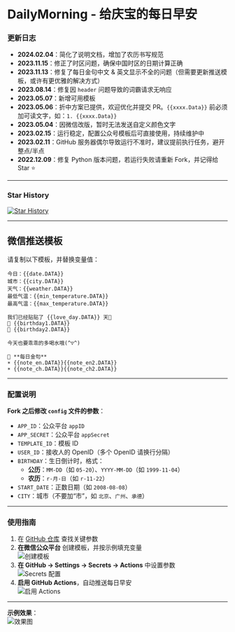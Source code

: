 # **DailyMorning - 给庆宝的每日早安**

### **更新日志**
- **2024.02.04**：简化了说明文档，增加了农历书写规范  
- **2023.11.15**：修正了时区问题，确保中国时区的日期计算正确  
- **2023.11.13**：修复了每日金句中文 & 英文显示不全的问题（但需要更新推送模板，或许有更优雅的解决方式）  
- **2023.08.14**：修复因 `header` 问题导致的词霸请求无响应  
- **2023.05.07**：新增可用模板  
- **2023.05.06**：折中方案已提供，欢迎优化并提交 PR。`{{xxxx.Data}}` 前必须加可读文字，如：`1. {{xxxx.Data}}`  
- **2023.05.04**：因微信改版，暂时无法发送自定义颜色文字  
- **2023.02.15**：运行稳定，配置公众号模板后可直接使用，持续维护中  
- **2023.02.11**：GitHub 服务器偶尔导致运行不准时，建议提前执行任务，避开整点/半点  
- **2022.12.09**：修复 Python 版本问题，若运行失败请重新 Fork，并记得给 Star ⭐  

---

### **Star History**
[![Star History](https://api.star-history.com/svg?repos=JionghaoSong/DailyMorning_Star&type=Date)](https://www.star-history.com/#JionghaoSong/DailyMorning_Star&Date)

---

## **微信推送模板**
请复制以下模板，并替换变量值：  

```
今日：{{date.DATA}}  
城市：{{city.DATA}}  
天气：{{weather.DATA}}  
最低气温：{{min_temperature.DATA}}  
最高气温：{{max_temperature.DATA}}  

我们已经贴贴了 {{love_day.DATA}} 天💝  
💌 {{birthday1.DATA}}  
💌 {{birthday2.DATA}}  

今天也要乖乖的多喝水哦(^▽^)  

👋 **每日金句**  
☀ {{note_en.DATA}}{{note_en2.DATA}}  
☀ {{note_ch.DATA}}{{note_ch2.DATA}}  
```

---

### **配置说明**
**Fork 之后修改 `config` 文件的参数**：
- `APP_ID`：公众平台 `appID`
- `APP_SECRET`：公众平台 `appSecret`
- `TEMPLATE_ID`：模板 ID
- `USER_ID`：接收人的 OpenID（多个 OpenID 请换行分隔）
- `BIRTHDAY`：生日倒计时，格式：
  - **公历**：`MM-DD`（如 `05-20`）、`YYYY-MM-DD`（如 `1999-11-04`）
  - **农历**：`r-月-日`（如 `r-11-22`）
- `START_DATE`：正数日期（如 `2008-08-08`）
- `CITY`：城市（不要加“市”，如 `北京`、`广州`、`承德`）

---

### **使用指南**
1. 在 [GitHub 仓库](https://github.com/rxrw/daily_morning) 查找关键参数
2. **在微信公众平台** 创建模板，并按示例填充变量  
   ![创建模板](https://user-images.githubusercontent.com/9566402/183242301-fd6ab30e-bfe5-4245-b2a9-f690184db307.png)  
3. **在 GitHub -> Settings -> Secrets -> Actions** 中设置参数  
   ![Secrets 配置](https://user-images.githubusercontent.com/9566402/183242295-4dcf06bb-2083-4883-8745-0af753ca805c.png)  
4. **启用 GitHub Actions**，自动推送每日早安  
   ![启用 Actions](https://user-images.githubusercontent.com/9566402/183242334-9943c538-ba3d-4d01-8377-d040143b7560.png)  

---

**示例效果**：  
![效果图](https://user-images.githubusercontent.com/64049788/190543003-2e33fe0c-a278-492e-96fa-3be0b3110e83.png)  
